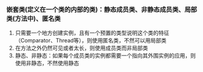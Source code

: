 ### 嵌套类(定义在一个类的内部的类)：静态成员类、非静态成员类、局部类(方法中)、匿名类   
1. 只需要一个地方创建实例，且有一个预置的类型说明这个类的特征（Comparator、Thread等），则使用匿名类，不然可以用局部类
1. 在方法之外仍然可见或者太长，则使用成员类而非局部类
1. 静态、非静态：如果每个成员类的实例都需要一个指向其外围实例的应用，则使用非静态，不然使用静态
